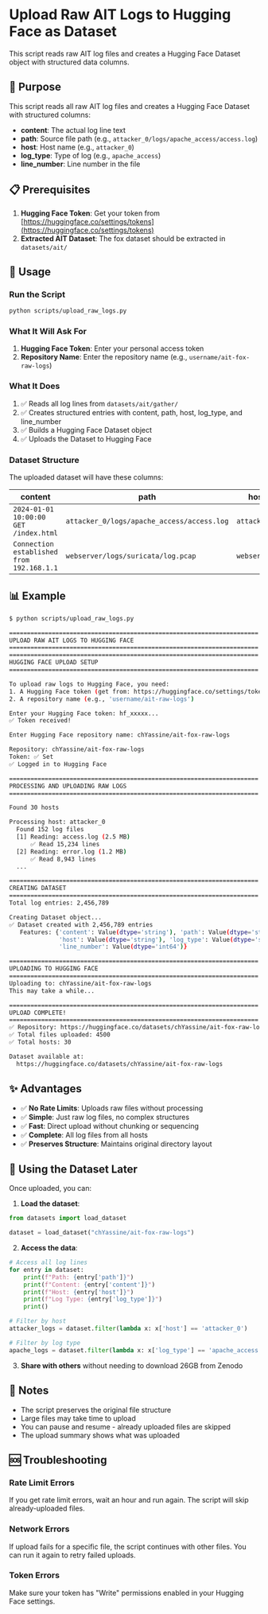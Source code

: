 # Upload Raw AIT Logs to Hugging Face as Dataset

This script reads raw AIT log files and creates a Hugging Face Dataset object with structured data columns.

## 🎯 Purpose

This script reads all raw AIT log files and creates a Hugging Face Dataset with structured columns:
- **content**: The actual log line text
- **path**: Source file path (e.g., `attacker_0/logs/apache_access/access.log`)
- **host**: Host name (e.g., `attacker_0`)
- **log_type**: Type of log (e.g., `apache_access`)
- **line_number**: Line number in the file

## 📋 Prerequisites

1. **Hugging Face Token**: Get your token from [https://huggingface.co/settings/tokens](https://huggingface.co/settings/tokens)
2. **Extracted AIT Dataset**: The fox dataset should be extracted in `datasets/ait/`

## 🚀 Usage

### Run the Script

```bash
python scripts/upload_raw_logs.py
```

### What It Will Ask For

1. **Hugging Face Token**: Enter your personal access token
2. **Repository Name**: Enter the repository name (e.g., `username/ait-fox-raw-logs`)

### What It Does

1. ✅ Reads all log lines from `datasets/ait/gather/`
2. ✅ Creates structured entries with content, path, host, log_type, and line_number
3. ✅ Builds a Hugging Face Dataset object
4. ✅ Uploads the Dataset to Hugging Face

### Dataset Structure

The uploaded dataset will have these columns:

| content | path | host | log_type | line_number |
|---------|------|------|----------|-------------|
| `2024-01-01 10:00:00 GET /index.html` | `attacker_0/logs/apache_access/access.log` | `attacker_0` | `apache_access` | `42` |
| `Connection established from 192.168.1.1` | `webserver/logs/suricata/log.pcap` | `webserver` | `suricata` | `100` |

## 📊 Example

```bash
$ python scripts/upload_raw_logs.py

======================================================================
UPLOAD RAW AIT LOGS TO HUGGING FACE
======================================================================
======================================================================
HUGGING FACE UPLOAD SETUP
======================================================================

To upload raw logs to Hugging Face, you need:
1. A Hugging Face token (get from: https://huggingface.co/settings/tokens)
2. A repository name (e.g., 'username/ait-raw-logs')

Enter your Hugging Face token: hf_xxxxx...
✅ Token received!

Enter Hugging Face repository name: chYassine/ait-fox-raw-logs

Repository: chYassine/ait-fox-raw-logs
Token: ✅ Set
✅ Logged in to Hugging Face

======================================================================
PROCESSING AND UPLOADING RAW LOGS
======================================================================

Found 30 hosts

Processing host: attacker_0
  Found 152 log files
  [1] Reading: access.log (2.5 MB)
      ✅ Read 15,234 lines
  [2] Reading: error.log (1.2 MB)
      ✅ Read 8,943 lines
  ...

======================================================================
CREATING DATASET
======================================================================
Total log entries: 2,456,789

Creating Dataset object...
✅ Dataset created with 2,456,789 entries
   Features: {'content': Value(dtype='string'), 'path': Value(dtype='string'), 
              'host': Value(dtype='string'), 'log_type': Value(dtype='string'),
              'line_number': Value(dtype='int64')}

======================================================================
UPLOADING TO HUGGING FACE
======================================================================
Uploading to: chYassine/ait-fox-raw-logs
This may take a while...

======================================================================
UPLOAD COMPLETE!
======================================================================
✅ Repository: https://huggingface.co/datasets/chYassine/ait-fox-raw-logs
✅ Total files uploaded: 4500
✅ Total hosts: 30

Dataset available at:
  https://huggingface.co/datasets/chYassine/ait-fox-raw-logs
```

## ✨ Advantages

- ✅ **No Rate Limits**: Uploads raw files without processing
- ✅ **Simple**: Just raw log files, no complex structures
- ✅ **Fast**: Direct upload without chunking or sequencing
- ✅ **Complete**: All log files from all hosts
- ✅ **Preserves Structure**: Maintains original directory layout

## 🔄 Using the Dataset Later

Once uploaded, you can:

1. **Load the dataset**:
```python
from datasets import load_dataset

dataset = load_dataset("chYassine/ait-fox-raw-logs")
```

2. **Access the data**:
```python
# Access all log lines
for entry in dataset:
    print(f"Path: {entry['path']}")
    print(f"Content: {entry['content']}")
    print(f"Host: {entry['host']}")
    print(f"Log Type: {entry['log_type']}")
    print()

# Filter by host
attacker_logs = dataset.filter(lambda x: x['host'] == 'attacker_0')

# Filter by log type
apache_logs = dataset.filter(lambda x: x['log_type'] == 'apache_access')
```

3. **Share with others** without needing to download 26GB from Zenodo

## 📝 Notes

- The script preserves the original file structure
- Large files may take time to upload
- You can pause and resume - already uploaded files are skipped
- The upload summary shows what was uploaded

## 🆘 Troubleshooting

### Rate Limit Errors
If you get rate limit errors, wait an hour and run again. The script will skip already-uploaded files.

### Network Errors
If upload fails for a specific file, the script continues with other files. You can run it again to retry failed uploads.

### Token Errors
Make sure your token has "Write" permissions enabled in your Hugging Face settings.

